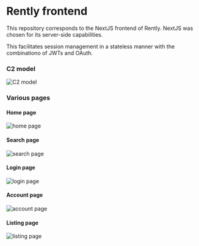 # Rently frontend

This repository corresponds to the NextJS frontend of Rently. NextJS was chosen for its server-side capabilities. 

This facilitates session management in a stateless manner with the combinationo of JWTs and OAuth.

### C2 model
![C2 model](https://i.imgur.com/KEhA9Dx.jpg)

### Various pages

#### Home page
![home page](https://i.imgur.com/JYkYlUA.png)

#### Search page
![search page](https://i.imgur.com/kGlcSTg.png)

#### Login page
![login page](https://i.imgur.com/MtMuxHG.png)

#### Account page
![account page](https://i.imgur.com/RZl9VGC.png)

#### Listing page
![listing page](https://i.imgur.com/tgMNKx7.png)
